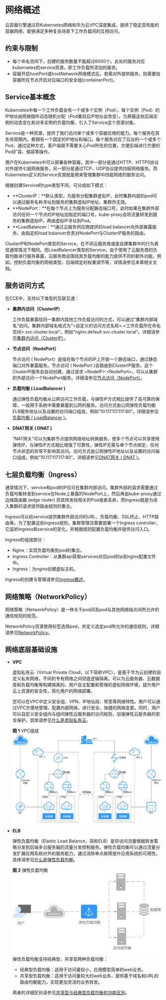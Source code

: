 # 网络概述<a name="cce_01_0010"></a>

云容器引擎通过将Kubernetes网络和华为云VPC深度集成，提供了稳定高性能的容器网络，能够满足多种复杂场景下工作负载间的互相访问。

## 约束与限制<a name="section21791218165310"></a>

-   每个命名空间下，创建的服务数量不能超过6000个。此处的服务对应kubernetes的service资源，即工作负载所添加的服务。
-   容器开启hostPort或hostNetwork网络模式后，若需对外提供服务，则需要给容器所在节点开启对应端口的安全组\(containerPort\)。

## Service基本概念<a name="section1860619221134"></a>

Kubernetes中每一个工作负载会有一个或多个实例（Pod），每个实例（Pod）的IP地址由网络插件动态随机分配（Pod重启后IP地址会改变）。为屏蔽这些后端实例的动态变化和对多实例的负载均衡，引入了Service这个资源对象。

Service是一种资源，提供了我们访问单个或多个容器应用的能力。每个服务在其生命周期内，都拥有一个固定的IP地址和端口。每个服务对应了后台的一个或多个Pod，通过这种方式，客户端就不需要关心Pod所在的位置，方便后端进行方便的Pod扩容、缩容等操作。

用户在Kubernetes中可以部署各种容器，其中一部分是通过HTTP、HTTPS协议对外提供七层网络服务，另一部分是通过TCP、UDP协议提供四层网络服务。而Kubernetes定义的Service资源就是用来管理集群中四层网络的服务访问。

根据创建Service的type类型不同，可分成如下模式：

-   **ClusterIP：**默认类型，为服务分配集群虚拟IP，此时集群内部的pod可以通过服务名称寻址到服务的集群虚拟IP地址，集群外无效。
-   **NodePort：**在每个节点上为服务分配静态端口号，此时如果在集群外部访问任何一个节点的IP地址加指定的端口号，kube-proxy会将流量转发到服务的集群虚拟IP，再由虚拟IP寻址到Pod。
-   **LoadBalancer：**通过云服务供应商提供的load balancer向外部暴露服务，由指定的load balancer负责对NodePort与ClusterIP服务的路由。

ClusterIP和NodePort类型的Service，在不同云服务商或是自建集群中的行为表现通常情况下相同。而LoadBalancer类型的Service，由于使用了云服务商的负载均衡进行服务暴露，云服务商会围绕其负载均衡的能力提供不同的额外功能。例如，控制负载均衡的网络类型，后端绑定的权重调节等，详情请参见本章相关文档。

## 服务访问方式<a name="section19184132203416"></a>

在CCE中，支持以下类型的互联互通：

-   **集群内访问（ClusterIP）**

    工作负载暴露给同一集群内其他工作负载访问的方式，可以通过“集群内部域名“访问。集群内部域名格式为“<自定义的访问方式名称\>.<工作负载所在命名空间\>.svc.cluster.local“，例如“nginx.default.svc.cluster.local“。详细请参见[集群内访问（ClusterIP）](集群内访问(ClusterIP).md)。

-   **节点访问（NodePort）**

    节点访问 \( NodePort）是指在每个节点的IP上开放一个静态端口，通过静态端口对外暴露服务。节点访问 \( NodePort \)会路由到ClusterIP服务，这个ClusterIP服务会自动创建。通过请求 <NodeIP\>:<NodePort\>，可以从集群的外部访问一个NodePort服务。详细请参见[节点访问（NodePort）](节点访问(NodePort).md)。

-   **负载均衡 \( LoadBalancer \)**

    通过弹性负载均衡从公网访问工作负载，与弹性IP方式相比提供了高可靠的保障，一般用于系统中需要暴露到公网的服务。访问方式由公网弹性负载均衡ELB服务地址以及设置的访问端口组成，例如“10.117.117.117:80“。详细请参见[负载均衡 \( LoadBalancer \)](负载均衡(LoadBalancer).md)。

-   **DNAT网关 \( DNAT \)**

    “NAT网关“可以为集群节点提供网络地址转换服务，使多个节点可以共享使用弹性IP。与弹性IP方式相比增强了可靠性，弹性IP无需与单个节点绑定，任何节点状态的异常不影响其访问。访问方式由公网弹性IP地址以及设置的访问端口组成，例如“10.117.117.117:80”。详细请参见[DNAT网关 \( DNAT \)](DNAT网关(DNAT).md)。


## 七层负载均衡（Ingress）<a name="section1248852094313"></a>

通常情况下，service和pod的IP仅可在集群内部访问。集群外部的请求需要通过负载均衡转发到service在Node上暴露的NodePort上，然后再由kube-proxy通过边缘路由器 \(edge router\) 将其转发给相关的Pod或者丢弃，而Ingress就是为进入集群的请求提供路由规则的集合。

Ingress可以给service提供集群外部访问的URL、负载均衡、SSL终止、HTTP路由等。为了配置这些Ingress规则，集群管理员需要部署一个Ingress controller，它监听Ingress和service的变化，并根据规则配置负载均衡并提供访问入口。

Ingress的组成部分：

-   Nginx：实现负载均衡到pod的集合。
-   Ingress Controller：从集群api获取services对应pod的ip到nginx配置文件中。
-   Ingress：为nginx创建虚拟主机。

Ingress的创建与管理请参见[Ingress概述](Ingress概述.md)。

## 网络策略（NetworkPolicy）<a name="section171242614618"></a>

网络策略（NetworkPolicy）是一种关于pod间及pod与其他网络端点间所允许的通信规则的规范。

NetworkPolicy资源使用标签选择pod，并定义选定pod所允许的通信规则，详细请参见[NetworkPolicy](NetworkPolicy.md)。

## 网络底层基础设施<a name="section87241847154713"></a>

-   **VPC**

    虚拟私有云（Virtual Private Cloud，以下简称VPC），是基于华为云创建的自定义私有网络，不同的专有网络之间彻底逻辑隔离。可以为云服务器、云数据库和负载均衡等构建隔离的、用户自主配置和管理的虚拟网络环境，提升用户云上资源的安全性，简化用户的网络部署。

    您可以在VPC中定义安全组、VPN、IP地址段、带宽等网络特性。用户可以通过VPC方便地管理、配置内部网络，进行安全、快捷的网络变更。同时，用户可以自定义安全组内与组间弹性云服务器的访问规则，加强弹性云服务器的安全保护。具体请参见[什么是虚拟私有云](https://support.huaweicloud.com/productdesc-vpc/zh-cn_topic_0013748729.html)。

    **图 1**  VPC组成<a name="fig19936143112528"></a>  
    ![](figures/VPC组成.png "VPC组成")

-   **ELB**

    弹性负载均衡（Elastic Load Balance，简称ELB）是将访问流量根据转发策略分发到后端多台服务器的流量分发控制服务。弹性负载均衡可以通过流量分发扩展应用系统对外的服务能力，通过消除单点故障提升应用系统的可用性。具体请参见[什么是弹性负载均衡](https://support.huaweicloud.com/productdesc-elb/zh-cn_topic_0015479966.html)。

    **图 2**  弹性负载均衡<a name="fig161182491876"></a>  
    ![](figures/弹性负载均衡.png "弹性负载均衡")

    弹性负载均衡支持经典型、共享型两种负载均衡：

    -   经典型负载均衡：适用于访问量较小，应用模型简单的web业务。
    -   共享型负载均衡：适用于访问量较大的web业务，提供基于域名和URL的路由均衡能力，实现更加灵活的业务转发。

    两者的详细区别请参见[共享型与经典型负载均衡的功能区别](https://support.huaweicloud.com/productdesc-elb/zh_cn_elb_01_0007.html)。


